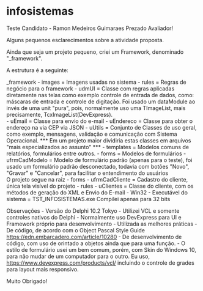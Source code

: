 # infosistemas
Teste Candidato - Ramon Medeiros Guimaraes
Prezado Avaliador!

Alguns pequenos esclarecimentos sobre a atividade proposta.

Ainda que seja um projeto pequeno, criei um Framework, denominado "_framework". 

A estrutura é a seguinte:

_framework 
	- images = Imagens usadas no sistema
	- rules = Regras de negócio para o framework
		- udmUI = Classe com regras aplicadas diretamente nas telas como exemplo controle de entrada de dados, como: máscaras de 
		  entrada e controle de digitação. Foi usado um dataModule ao invés de uma unit "pura", pois, normalmente uso uma TImageList, mais precisamente, TcxImageList(DevExpress).		
		- uEmail = Classe para envio do e-mail
		- uEndereco = Classe para obter o endereço na via CEP via JSON
		- uUtils = Conjunto de Classes de uso geral, como exemplo, mensagens, validação e comunicação com Sistema Operacional. *** Em um projeto maior dividiria estas classes em arquivos "mais especializados ao assunto" ***
	- templates = Modelos comuns de relatórios, formulários entre outros.
		- forms = Modelos de formulários
			- ufrmCadModelo = Modelo de formulário padrão (apenas para o teste), foi usado um formulário padrão desconectado, todavia com
			  botões "Novo", "Gravar" e "Cancelar", para facilitar o entendimento do usuários	 
O projeto segue na raiz
	- forms
		- ufrmCadCliente = Cadastro do cliente, única tela visível do projeto
	- rules
		- uClientes = Classe do cliente, com os métodos de geração do XML e Envio do E-mail
	- Win32
		- Executável do sistema = TST_INFOSISTEMAS.exe Compilei apenas para 32 bits


Observações
	- Versão do Delphi 10.2 Tokyo
	- Utilizei VCL e somente controles nativos do Delphi
	- Normalmente uso DevExpress para UI e Framework próprio para desenvolvimento
	- Utilizada as melhores práticas
		- De código, de acordo com o Object Pascal Style Guide https://edn.embarcadero.com/article/10280
		- De desenvolvimento de código, com uso de orintado a objetos ainda que para uma função.
	- O estilo de formulário usei um bem comum, porém, com Skin do Windows 10, para não mudar de um computador para o outro. 
        Eu uso, https://www.devexpress.com/products/vcl/ incluindo o controle de grades para layout mais responsivo.


Muito Obrigado!
